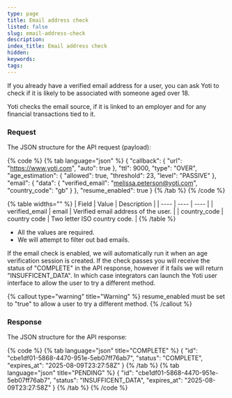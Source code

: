 ```yaml
---
type: page
title: Email address check
listed: false
slug: email-address-check
description: 
index_title: Email address check
hidden: 
keywords: 
tags: 
---
```


If you already have a verified email address for a user, you can ask Yoti to check if it is likely to be associated with someone aged over 18.

Yoti checks the email source, if it is linked to an employer and for any financial transactions tied to it.

### Request

The JSON structure for the API request (payload):

{% code %}
{% tab language="json" %}
{
  "callback": {
    "url": "https://www.yoti.com",
    "auto": true
  },
  "ttl": 9000, 
  "type": "OVER",
  "age_estimation": { 
    "allowed": true,
    "threshold": 23,
    "level": "PASSIVE"
  },
  "email": {
    "data": {
        "verified_email": "melissa.peterson@yoti.com",
        "country_code": "gb"
    }
  },
  "resume_enabled": true
}
{% /tab %}
{% /code %}

{% table widths="" %}
| Field | Value | Description | 
| ---- | ---- | ---- | 
| verified_email | email | Verified email address of the user. | 
| country_code | country code | Two letter ISO country code. | 
{% /table %}

- All the values are required.
- We will attempt to filter out bad emails.

If the email check is enabled, we will automatically run it when an age verification session is created. If the check passes you will receive the status of "COMPLETE" in the API response, however if it fails we will return "INSUFFICENT_DATA". In which case integrators can launch the Yoti user interface to allow the user to try a different method.

{% callout type="warning" title="Warning" %}
resume_enabled must be set to "true" to allow a user to try a different method.
{% /callout %}

### Response

The JSON structure for the API response:

{% code %}
{% tab language="json" title="COMPLETE" %}
{
    "id": "cbe1df01-5868-4470-951e-5eb07ff76ab7",
    "status": "COMPLETE",
    "expires_at": "2025-08-09T23:27:58Z"
}
{% /tab %}
{% tab language="json" title="PENDING" %}
{
    "id": "cbe1df01-5868-4470-951e-5eb07ff76ab7",
    "status": "INSUFFICENT_DATA",
    "expires_at": "2025-08-09T23:27:58Z"
}
{% /tab %}
{% /code %}